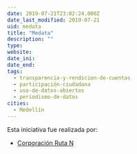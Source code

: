 ```yaml
---
date: 2019-07-21T23:02:24.000Z
date_last_modified: 2019-07-21
uid: medata
title: "Medata"
description: ""
type: 
website: 
date_ini: 
date_end: 
tags:
  - transparencia-y-rendicion-de-cuentas
  - participación-ciudadana
  - uso-de-datos-abiertos
  - periodismo-de-datos
cities: 
  - Medellín
---
```


Esta iniciativa fue realizada por:

- [Corporación Ruta N](/i/corporacion-ruta-n.html)
